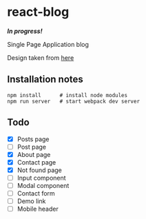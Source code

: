 # react-blog

**_In progress!_**

Single Page Application blog

Design taken from [here](https://startbootstrap.com/template-overviews/clean-blog/)

## Installation notes
```
npm install      # install node modules
npm run server   # start webpack dev server
```

## Todo
- [x] Posts page
- [ ] Post page
- [x] About page
- [x] Contact page
- [x] Not found page
- [ ] Input component
- [ ] Modal component
- [ ] Contact form
- [ ] Demo link
- [ ] Mobile header
